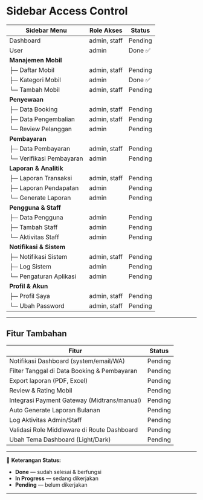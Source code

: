 # Sidebar Access Control

| Sidebar Menu             | Role Akses   | Status  |
| ------------------------ | ------------ | ------- |
| Dashboard                | admin, staff | Pending |
| User                     | admin        | Done ✅ |
| **Manajemen Mobil**      |              |         |
| ├─ Daftar Mobil          | admin, staff | Pending |
| ├─ Kategori Mobil        | admin        | Done ✅ |
| └─ Tambah Mobil          | admin, staff | Pending |
| **Penyewaan**            |              |         |
| ├─ Data Booking          | admin, staff | Pending |
| ├─ Data Pengembalian     | admin, staff | Pending |
| └─ Review Pelanggan      | admin        | Pending |
| **Pembayaran**           |              |         |
| ├─ Data Pembayaran       | admin, staff | Pending |
| └─ Verifikasi Pembayaran | admin        | Pending |
| **Laporan & Analitik**   |              |         |
| ├─ Laporan Transaksi     | admin, staff | Pending |
| ├─ Laporan Pendapatan    | admin        | Pending |
| └─ Generate Laporan      | admin        | Pending |
| **Pengguna & Staff**     |              |         |
| ├─ Data Pengguna         | admin        | Pending |
| ├─ Tambah Staff          | admin        | Pending |
| └─ Aktivitas Staff       | admin        | Pending |
| **Notifikasi & Sistem**  |              |         |
| ├─ Notifikasi Sistem     | admin, staff | Pending |
| ├─ Log Sistem            | admin        | Pending |
| └─ Pengaturan Aplikasi   | admin        | Pending |
| **Profil & Akun**        |              |         |
| ├─ Profil Saya           | admin, staff | Pending |
| └─ Ubah Password         | admin, staff | Pending |

---

## Fitur Tambahan

| Fitur                                       | Status  |
| ------------------------------------------- | ------- |
| Notifikasi Dashboard (system/email/WA)      | Pending |
| Filter Tanggal di Data Booking & Pembayaran | Pending |
| Export laporan (PDF, Excel)                 | Pending |
| Review & Rating Mobil                       | Pending |
| Integrasi Payment Gateway (Midtrans/manual) | Pending |
| Auto Generate Laporan Bulanan               | Pending |
| Log Aktivitas Admin/Staff                   | Pending |
| Validasi Role Middleware di Route Dashboard | Pending |
| Ubah Tema Dashboard (Light/Dark)            | Pending |

---

📌 **Keterangan Status:**

-   **Done** — sudah selesai & berfungsi
-   **In Progress** — sedang dikerjakan
-   **Pending** — belum dikerjakan

---
